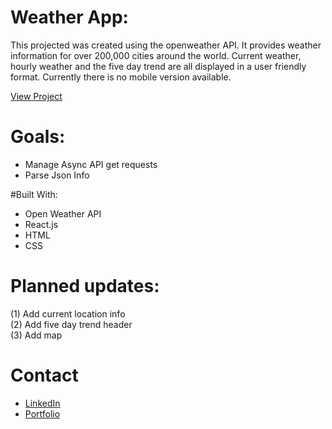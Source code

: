 # Weather App:
This projected was created using the openweather API. It provides weather information for over 200,000 cities around the world. Current weather, hourly weather and the five day trend are all displayed in a user friendly format. Currently there is no mobile version available. 

[View Project](https://chrissyrnyk.github.io/weather-app/)

# Goals:
- Manage Async API get requests
- Parse Json Info

#Built With:
- Open Weather API
- React.js
- HTML
- CSS

# Planned updates:
(1) Add current location info <br />
(2) Add five day trend header <br />
(3) Add map

# Contact
- [LinkedIn](https://www.linkedin.com/in/christopher-syrnyk-3b5058259/)
- [Portfolio](https://christophersyrnyk.dev)



